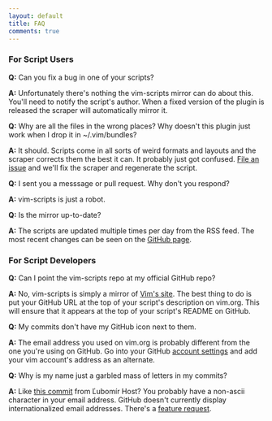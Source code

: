 ```yaml
---
layout: default
title: FAQ
comments: true
---
```



### For Script Users

**Q:** Can you fix a bug in one of your scripts?

**A:** Unfortunately there's nothing the vim-scripts mirror can
do about this.  You'll need to notify the script's author.  When
a fixed version of the plugin is released the scraper will
automatically mirror it.


**Q:** Why are all the files in the wrong places?
Why doesn't this plugin just work when I drop it in ~/.vim/bundles?

**A:** It should.  Scripts come in all sorts of weird formats and layouts
and the scraper corrects them the best it can.  It probably just got confused.
[File an issue](/vim/support.html)
and we'll fix the scraper and regenerate the script.


**Q:** I sent you a messsage or pull request.  Why don't you respond?

**A:** vim-scripts is just a robot.


**Q:** Is the mirror up-to-date?

**A:** The scripts are updated multiple times per day from the
RSS feed.  The most recent changes can be seen on the
<a href="http://github.com/vim-scripts">GitHub page</a>.


### For Script Developers

**Q:** Can I point the vim-scripts repo at my official GitHub repo?<br/>

**A:** No, vim-scripts is simply a mirror of <a href="http://www.vim.org/scripts/index.php">Vim's site</a>.
The best thing to do is put your GitHub URL at the top of your script's
description on vim.org.  This will ensure that it appears at the top
of your script's README on GitHub.


**Q:** My commits don't have my GitHub icon next to them.

**A:** The email address you used on vim.org is probably different
from the one you're using on GitHub.  Go into your GitHub [account settings](https://github.com/account)
and add your vim account's address as an alternate.


**Q:** Why is my name just a garbled mass of letters in my commits?

**A:** Like [this commit](http://github.com/vim-scripts/update_vim/commit/4c3e52b0c6c42a30ac58fd7121fb01e42e66e0b6)
from Ľubomír Host?
You probably have a non-ascii character in your email address.
GitHub doesn't currently display internationalized email addresses.
There's a [feature request](http://support.github.com/discussions/suggestions/192-github-should-decode-names-in-international-email-addresses).

